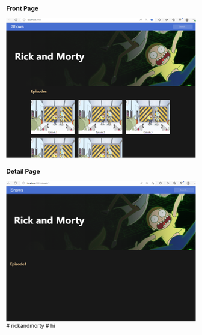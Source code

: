 <h3>Front Page</h3>
<img src="/public/front.png" alt="firstpage">
<h3>Detail Page</h3>
<img src="/public/detail.png" alt="firstpage">
#   r i c k a n d m o r t y 
 
 #   h i 
 
 